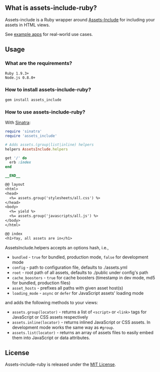 ## What is assets-include-ruby?

Assets-include is a Ruby wrapper around [Assets-Include](https://github.com/GoalSmashers/assets-include) for including your assets in HTML views.

See [example apps](https://github.com/GoalSmashers/assets-include-ruby/tree/master/examples) for real-world use cases.

## Usage

### What are the requirements?

```
Ruby 1.9.3+
Node.js 0.8.0+
```

### How to install assets-include-ruby?

```
gem install assets_include
```

### How to use assets-include-ruby?

With [Sinatra](https://github.com/sinatra/sinatra):

```ruby
require 'sinatra'
require 'assets_include'

# Adds assets.(group|list|inline) helpers
helpers AssetsInclude.helpers

get '/' do
  erb :index
end

__END__

@@ layout
<html>
<head>
  <%= assets.group('stylesheets/all.css') %>
</head>
<body>
  <%= yield %>
  <%= assets.group('javascripts/all.js') %>
</body>
</html>

@@ index
<h1>Yay, all assets are in</h1>
```

AssetsInclude.helpers accepts an options hash, i.e.,

* `bundled` - `true` for bundled, production mode, `false` for development mode
* `config` - path to configuration file, defaults to ./assets.yml
* `root` - root path of all assets, defaults to ./public under config's path
* `cache_boosters` - `true` for cache boosters (timestamp in dev mode, md5 for bundled, production files)
* `asset_hosts` - prefixes all paths with given asset host(s)
* `loading_mode` - `async` or `defer` for JavaScript assets' loading mode

and adds the following methods to your views:

* `assets.group(locator)` - returns a list of `<script>` or `<link>` tags for JavaScript or CSS assets respectively
* `assets.inline(locator)` - returns inlined JavaScript or CSS assets. In development mode works the same way as `#group`.
* `assets.list(locator)` - returns an array of assets files to easily embed them into JavaScript or data attributes.

## License

Assets-include-ruby is released under the [MIT License](https://github.com/GoalSmashers/assets-include-ruby/blob/master/LICENSE).
